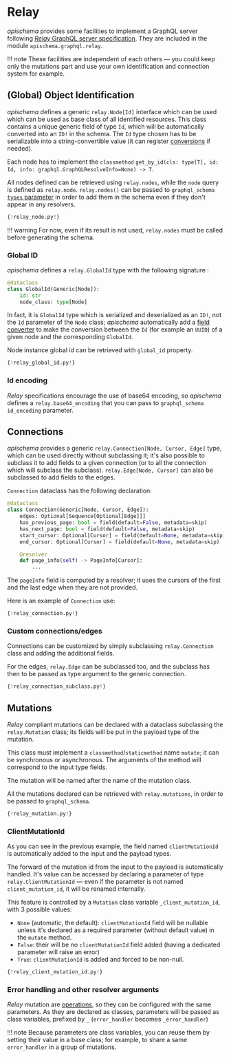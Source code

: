 # Relay

*apischema* provides some facilities to implement a GraphQL server following [*Relay* GraphQL server specification](https://relay.dev/docs/en/graphql-server-specification). They are included in the module `apischema.graphql.relay`.

!!! note
    These facilities are independent of each others — you could keep only the mutations part and use your own identification and connection system for example.


## (Global) Object Identification

*apischema* defines a generic `relay.Node[Id]` interface which can be used which can be used as base class of all identified resources. This class contains a unique generic field of type `Id`, which will be automatically converted into an `ID!` in the schema. The `Id` type chosen has to be serializable into a string-convertible value (it can register [conversions](../conversions.md) if needed).

Each node has to implement the `classmethod` `get_by_id(cls: type[T], id: Id, info: graphql.GraphQLResolveInfo=None) -> T`.

All nodes defined can be retrieved using `relay.nodes`, while the `node` query is defined as `relay.node`. `relay.nodes()` can be passed to `graphql_schema` [`types` parameter](schema.md#additional-types) in order to add them in the schema even if they don't appear in any resolvers.


```python
{!relay_node.py!}
```

!!! warning
    For now, even if its result is not used, `relay.nodes` must be called before generating the schema.

### Global ID

*apischema* defines a `relay.GlobalId` type with the following signature :

```python
@dataclass
class GlobalId(Generic[Node]):
    id: str
    node_class: type[Node]
```
In fact, it is `GlobalId` type which is serialized and deserialized as an `ID!`, not the `Id` parameter of the `Node` class; *apischema* automatically add a [field converter](../conversions.md#field-conversions) to make the conversion between the `Id` (for example an `UUID`) of a given node and the corresponding `GlobalId`.

Node instance global id can be retrieved with `global_id` property.

```python
{!relay_global_id.py!}
```

### Id encoding

*Relay* specifications encourage the use of base64 encoding, so *apischema* defines a `relay.base64_encoding` that you can pass to `graphql_schema` `id_encoding` parameter.

## Connections

*apischema* provides a generic `relay.Connection[Node, Cursor, Edge]` type, which can be used directly without subclassing it; it's also possible to subclass it to add fields to a given connection (or to all the connection which will subclass the subclass). `relay.Edge[Node, Cursor]` can also be subclassed to add fields to the edges.

`Connection` dataclass has the following declaration:
```python
@dataclass
class Connection(Generic[Node, Cursor, Edge]):
    edges: Optional[Sequence[Optional[Edge]]]
    has_previous_page: bool = field(default=False, metadata=skip)
    has_next_page: bool = field(default=False, metadata=skip)
    start_cursor: Optional[Cursor] = field(default=None, metadata=skip)
    end_cursor: Optional[Cursor] = field(default=None, metadata=skip)

    @resolver
    def page_info(self) -> PageInfo[Cursor]:
        ...
```

The `pageInfo` field is computed by a resolver; it uses the cursors of the first and the last edge when they are not provided.

Here is an example of `Connection` use:

```python
{!relay_connection.py!}
```

### Custom connections/edges

Connections can be customized by simply subclassing `relay.Connection` class and adding the additional fields.

For the edges, `relay.Edge` can be subclassed too, and the subclass has then to be passed as type argument to the generic connection.


```python
{!relay_connection_subclass.py!}
```

## Mutations

*Relay* compliant mutations can be declared with a dataclass subclassing the `relay.Mutation` class; its fields will be put in the payload type of the mutation.

This class must implement a `classmethod`/`staticmethod` name `mutate`; it can be synchronous or asynchronous. The arguments of the method will correspond to the input type fields.

The mutation will be named after the name of the mutation class.

All the mutations declared can be retrieved with `relay.mutations`, in order to be passed to `graphql_schema`.

```python
{!relay_mutation.py!}
```

### ClientMutationId

As you can see in the previous example, the field named `clientMutationId` is automatically added to the input and the payload types. 

The forward of the mutation id from the input to the payload is automatically handled. It's value can be accessed by declaring a parameter of type `relay.ClientMutationId` — even if the parameter is not named `client_mutation_id`, it will be renamed internally.

This feature is controlled by a `Mutation` class variable `_client_mutation_id`, with 3 possible values:

- `None` (automatic, the default): `clientMutationId` field will be nullable unless it's declared as a required parameter (without default value) in the `mutate` method.
- `False`: their will be no `clientMutationId` field added (having a dedicated parameter will raise an error)
- `True`: `clientMutationId` is added and forced to be non-null.

```python
{!relay_client_mutation_id.py!}
```

### Error handling and other resolver arguments

*Relay* mutation are [operations](schema.md#operations), so they can be configured with the same parameters. As they are declared as classes, parameters will be passed as class variables, prefixed by `_` (`error_handler` becomes `_error_handler`)

!!! note
    Because parameters are class variables, you can reuse them by setting their value in a base class; for example, to share a same `error_handler` in a group of mutations.


